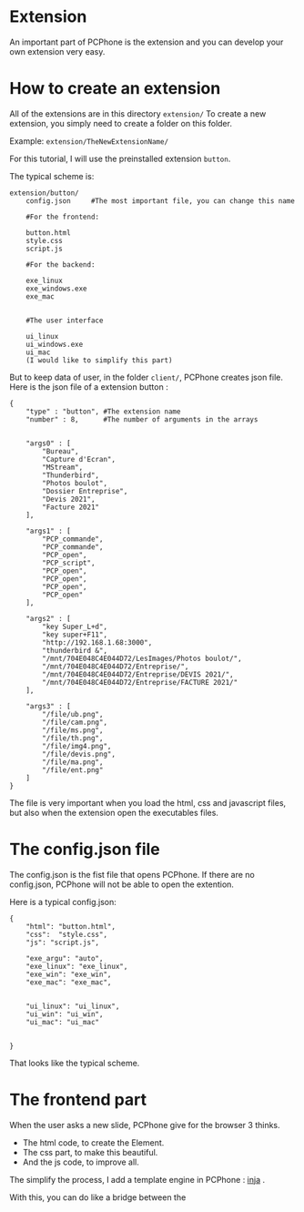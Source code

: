 # Extension

An important part of PCPhone is the extension and you can develop your own extension very easy.

# How to create an extension

All of the extensions are in this directory ``` extension/ ```
To create a new extension, you simply need to create a folder on this folder.

Example: ``` extension/TheNewExtensionName/ ```

For this tutorial, I will use the preinstalled extension ```button```.

The typical scheme is:

	extension/button/
		config.json 	#The most important file, you can change this name

		#For the frontend:

		button.html
		style.css
		script.js

		#For the backend:

		exe_linux
		exe_windows.exe
		exe_mac


		#The user interface

		ui_linux
		ui_windows.exe
		ui_mac
		(I would like to simplify this part)

But to keep data of user, in the folder ``` client/ ```, PCPhone creates json file.
Here is the json file of a extension button :


	{
		"type" : "button", #The extension name
		"number" : 8,	   #The number of arguments in the arrays


		"args0" : [
			"Bureau",
			"Capture d'Ecran",
			"MStream",
			"Thunderbird",
			"Photos boulot",
			"Dossier Entreprise",
			"Devis 2021",
			"Facture 2021"
		],

		"args1" : [
			"PCP_commande",
			"PCP_commande",
			"PCP_open",
			"PCP_script",
			"PCP_open",
			"PCP_open",
			"PCP_open",
			"PCP_open"
		],

		"args2" : [
			"key Super_L+d",
			"key super+F11",
			"http://192.168.1.68:3000",
			"thunderbird &",
			"/mnt/704E048C4E044D72/LesImages/Photos boulot/",
			"/mnt/704E048C4E044D72/Entreprise/",
			"/mnt/704E048C4E044D72/Entreprise/DEVIS 2021/",
			"/mnt/704E048C4E044D72/Entreprise/FACTURE 2021/"
		],

		"args3" : [
			"/file/ub.png",
			"/file/cam.png",
			"/file/ms.png",
			"/file/th.png",
			"/file/img4.png",
			"/file/devis.png",
			"/file/ma.png",
			"/file/ent.png"
		]
	}

The file is very important when you load the html, css and javascript files, but also when the extension open the executables files.


# The config.json file

The config.json is the fist file that opens PCPhone. If there are no config.json, PCPhone will not be able to open the extention.

Here is a typical config.json:

	{
		"html": "button.html",
		"css":  "style.css",
		"js": "script.js",

		"exe_argu": "auto",
		"exe_linux": "exe_linux",
		"exe_win": "exe_win",
		"exe_mac": "exe_mac",


		"ui_linux": "ui_linux",
		"ui_win": "ui_win",
		"ui_mac": "ui_mac"


	}

That looks like the typical scheme.

# The frontend part

When the user asks a new slide, PCPhone give for the browser 3 thinks.

- The html code, to create the Element.
- The css part, to make this beautiful.
- And the js code, to improve all.

The simplify the process, I add a template engine in PCPhone : [inja](https://github.com/pantor/inja) .

With this, you can do like a bridge between the 
